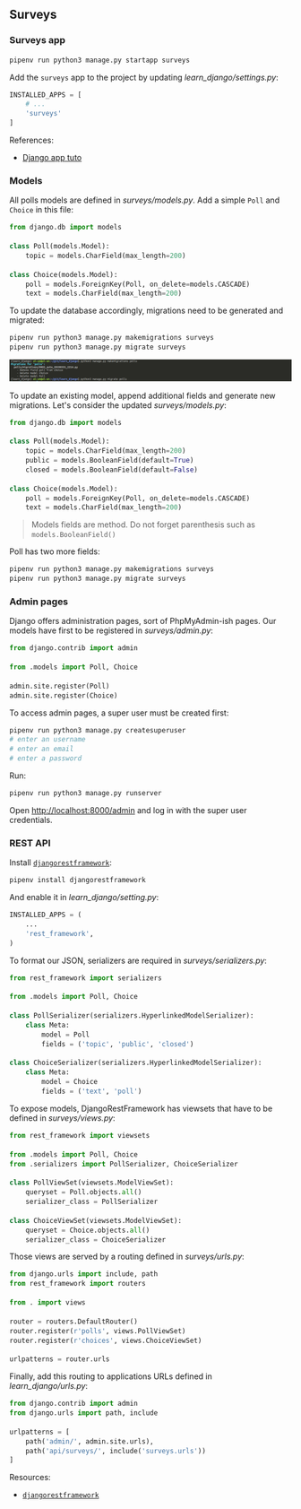 ## Surveys

### Surveys app

```sh
pipenv run python3 manage.py startapp surveys
```

Add the `surveys` app to the project by updating _learn_django/settings.py_:

```py
INSTALLED_APPS = [
    # ...
    'surveys'
]

```

References:

- [Django app tuto](https://docs.djangoproject.com/en/2.1/intro/tutorial01/#creating-the-polls-app)

### Models

All polls models are defined in _surveys/models.py_. Add a simple `Poll` and
`Choice` in this file:

```py
from django.db import models

class Poll(models.Model):
    topic = models.CharField(max_length=200)

class Choice(models.Model):
    poll = models.ForeignKey(Poll, on_delete=models.CASCADE)
    text = models.CharField(max_length=200)
```

To update the database accordingly, migrations need to be generated and migrated:

```sh
pipenv run python3 manage.py makemigrations surveys
pipenv run python3 manage.py migrate surveys
```

![Poll Migration](screenshots/01.01_migration.png)

To update an existing model, append additional fields and generate new migrations.
Let's consider the updated _surveys/models.py_:

```py
from django.db import models

class Poll(models.Model):
    topic = models.CharField(max_length=200)
    public = models.BooleanField(default=True)
    closed = models.BooleanField(default=False)

class Choice(models.Model):
    poll = models.ForeignKey(Poll, on_delete=models.CASCADE)
    text = models.CharField(max_length=200)
```

> Models fields are method. Do not forget parenthesis such as `models.BooleanField()`

Poll has two more fields:

```sh
pipenv run python3 manage.py makemigrations surveys
pipenv run python3 manage.py migrate surveys
```

### Admin pages

Django offers administration pages, sort of PhpMyAdmin-ish pages. Our models
have first to be registered in _surveys/admin.py_:

```py
from django.contrib import admin

from .models import Poll, Choice

admin.site.register(Poll)
admin.site.register(Choice)
```

To access admin pages, a super user must be created first:

```sh
pipenv run python3 manage.py createsuperuser
# enter an username
# enter an email
# enter a password
```

Run:

```sh
pipenv run python3 manage.py runserver
```

Open <http://localhost:8000/admin> and log in with the super user credentials.

### REST API

Install [`djangorestframework`](https://www.django-rest-framework.org/):

```sh
pipenv install djangorestframework
```

And enable it in _learn_django/setting.py_:

```py
INSTALLED_APPS = (
    ...
    'rest_framework',
)
```

To format our JSON, serializers are required in _surveys/serializers.py_:

```py
from rest_framework import serializers

from .models import Poll, Choice

class PollSerializer(serializers.HyperlinkedModelSerializer):
    class Meta:
        model = Poll
        fields = ('topic', 'public', 'closed')

class ChoiceSerializer(serializers.HyperlinkedModelSerializer):
    class Meta:
        model = Choice
        fields = ('text', 'poll')
```

To expose models, DjangoRestFramework has viewsets that have to be defined in
_surveys/views.py_:

```py
from rest_framework import viewsets

from .models import Poll, Choice
from .serializers import PollSerializer, ChoiceSerializer

class PollViewSet(viewsets.ModelViewSet):
    queryset = Poll.objects.all()
    serializer_class = PollSerializer

class ChoiceViewSet(viewsets.ModelViewSet):
    queryset = Choice.objects.all()
    serializer_class = ChoiceSerializer
```

Those views are served by a routing defined in _surveys/urls.py_:

```py
from django.urls import include, path
from rest_framework import routers

from . import views

router = routers.DefaultRouter()
router.register(r'polls', views.PollViewSet)
router.register(r'choices', views.ChoiceViewSet)

urlpatterns = router.urls
```

Finally, add this routing to applications URLs defined in _learn_django/urls.py_:

```py
from django.contrib import admin
from django.urls import path, include

urlpatterns = [
    path('admin/', admin.site.urls),
    path('api/surveys/', include('surveys.urls'))
]
```

Resources:

- [`djangorestframework`](https://www.django-rest-framework.org/)
